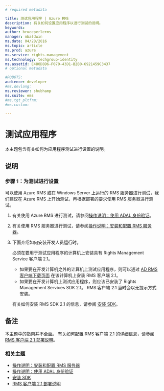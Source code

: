 ```yaml
---
# required metadata

title: 测试应用程序 | Azure RMS
description: 有关如何设置应用程序以进行测试的说明。
keywords:
author: bruceperlerms
manager: mbaldwin
ms.date: 04/28/2016
ms.topic: article
ms.prod: azure
ms.service: rights-management
ms.technology: techgroup-identity
ms.assetid: E480D8D6-F070-43D1-B2B0-6921459C3437
# optional metadata

#ROBOTS:
audience: developer
#ms.devlang:
ms.reviewer: shubhamp
ms.suite: ems
#ms.tgt_pltfrm:
#ms.custom:

---
```


# 测试应用程序

本主题包含有关如何为应用程序测试进行设置的说明。

## 说明

### 步骤 1：为测试进行设置

可以使用 Azure RMS 或在 Windows Server 上运行的 RMS 服务器进行测试，我们建议在 Azure RMS 上开始测试，再根据部署的要求使用 RMS 服务器进行测试。

1. 有关使用 Azure RMS 进行测试，请参阅[操作说明：使用 ADAL 身份验证](how-to-use-adal-authentication,md)。
2. 有关使用 RMS 服务器进行测试，请参阅[操作说明：安装和配置 RMS 服务器](how-to-install-and-configure-an-rms-server.md)。
3. 下面介绍如何安装开发人员运行时。

   必须在要用于测试应用程序的计算机上安装具有 Rights Management Service 客户端 2.1。
   - 如果要在开发计算机之外的计算机上测试应用程序，则可以通过 [AD RMS 客户端下载页面](http://www.microsoft.com/en-us/download/details.aspx?id=38396) 在该计算机上安装 RMS 客户端 2.1。
   - 如果要在开发计算机上测试应用程序，则应该已安装了 Rights Management Services SDK 2.1。 RMS 客户端 2.1 当时会以无提示方式安装。

    有关如何安装 RMS SDK 2.1 的信息，请参阅 [安装 SDK](create-your-first-rights-aware-application.md)。

## 备注

本主题中的指南并不全面。 有关如何配置 RMS 客户端 2.1 的详细信息，请参阅 [RMS 客户端 2.1 部署说明](https://technet.microsoft.com/en-us/library/jj159267(WS.10).aspx)。

### 相关主题

* [操作说明：安装和配置 RMS 服务器](how-to-install-and-configure-an-rms-server.md)
* [操作说明：使用 ADAL 身份验证](how-to-use-adal-authentication,md)
* [安装 SDK](create-your-first-rights-aware-application.md)
* [RMS 客户端 2.1 部署说明](https://technet.microsoft.com/en-us/library/jj159267(WS.10).aspx)
 

 


<!--HONumber=Jun16_HO2-->


